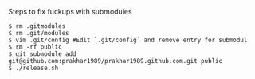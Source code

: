 Steps to fix fuckups with submodules

```shell
$ rm .gitmodules
$ rm .git/modules
$ vim .git/config #Edit `.git/config` and remove entry for submodul
$ rm -rf public
$ git submodule add git@github.com:prakhar1989/prakhar1989.github.com.git public
$ ./release.sh
```
